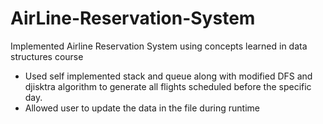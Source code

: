 # AirLine-Reservation-System
Implemented Airline Reservation System using concepts learned in data structures course
- Used self implemented stack and queue along with modified DFS and djisktra algorithm to generate all flights scheduled before the specific day.
- Allowed user to update the data in the file during runtime

